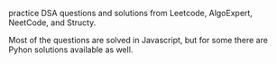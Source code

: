 
practice DSA questions and solutions from Leetcode, AlgoExpert, NeetCode, and Structy. 

Most of the questions are solved in Javascript, but for some there are Pyhon solutions available as well.